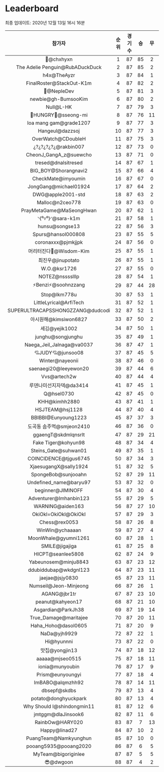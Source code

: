 # Leaderboard
최종 업데이트: 2020년 12월 13일 16시 16분




| 참가자 | 순위 | 경기수 | 승 | 무 | 패 | 승점 |
|:---:|:---:|:---:|:---:|:---:|:---:|:---:|
| 👑@chxhyxn | 1 | 87 | 85 | 2 | 0 | 257 |
| The Adelie Penguin@RubADuckDuck | 2 | 87 | 85 | 2 | 0 | 257 |
| h4x@TheAyzr | 3 | 87 | 84 | 1 | 2 | 253 |
| FinalRoster@StackOut-K1m | 4 | 87 | 82 | 2 | 3 | 248 |
| 🥈@NepleDev | 5 | 87 | 81 | 3 | 3 | 246 |
| newbie@gh-BumsooKim | 6 | 87 | 80 | 2 | 5 | 242 |
| Null@L-HK | 7 | 87 | 79 | 3 | 5 | 240 |
| 🍗HUNGRY🍗@sseong-mi | 8 | 87 | 76 | 11 | 0 | 239 |
| loa mang gam@grade1207 | 9 | 87 | 77 | 3 | 7 | 234 |
| Hangeul@dazzsoj | 10 | 87 | 77 | 3 | 7 | 234 |
| OverWatch@CDoubleH | 11 | 87 | 75 | 3 | 9 | 228 |
| ¿?¿?¿?¿?¿@rakbin007 | 12 | 87 | 73 | 0 | 14 | 219 |
| CheonJ_GangA_z@suewcho | 13 | 87 | 71 | 0 | 16 | 213 |
| tresed@dnalsitresed | 14 | 87 | 67 | 1 | 19 | 202 |
| BIG_BOY@Shorangnavi2 | 15 | 87 | 66 | 4 | 17 | 202 |
| CheckMate@imyoumin | 16 | 87 | 67 | 0 | 20 | 201 |
| JongGang@michael01924 | 17 | 87 | 64 | 2 | 21 | 194 |
| DWG@apple2001-std | 18 | 87 | 63 | 2 | 22 | 191 |
| Malloc@n2ceo778 | 19 | 87 | 63 | 0 | 24 | 189 |
| PrayMetaGame@MaSeongHwan | 20 | 87 | 62 | 1 | 24 | 187 |
| ◝(⁰▿⁰)◜@sara-k1m | 21 | 87 | 58 | 1 | 28 | 175 |
| hunsu@songse13 | 22 | 87 | 56 | 3 | 28 | 171 |
| Spurs@hansol000808 | 23 | 87 | 55 | 5 | 27 | 170 |
| coronaxxx@pjmkjjpk | 24 | 87 | 56 | 0 | 31 | 168 |
| 머리터진다🤯@Wisdom-Kim | 25 | 87 | 55 | 1 | 31 | 166 |
| 최진우@jinupotato | 26 | 87 | 55 | 1 | 31 | 166 |
| W.O.@ksr1726 | 27 | 87 | 55 | 0 | 32 | 165 |
| NOTEZ@nsssslllp | 28 | 87 | 54 | 1 | 32 | 163 |
| ⚡Benzi⚡@soohnzzang | 29 | 87 | 44 | 28 | 15 | 160 |
| Stop@lkm778u | 30 | 87 | 53 | 1 | 33 | 160 |
| LittleLyrical@ArfiTech | 31 | 87 | 52 | 1 | 34 | 157 |
| SUPERULTRACAPSSHONGZZANG@dudcodi | 32 | 87 | 52 | 1 | 34 | 157 |
| 아시원해@kimsiwon6827 | 33 | 87 | 50 | 2 | 35 | 152 |
| 세깅@yejik1002 | 34 | 87 | 50 | 1 | 36 | 151 |
| junghu@songjunghu | 35 | 87 | 49 | 1 | 37 | 148 |
| Naega_Jeil_Jalnaga@va0037 | 36 | 87 | 47 | 1 | 39 | 142 |
| 💘JUDY💘@junsoo08 | 37 | 87 | 45 | 5 | 37 | 140 |
| Winter@nayeonii | 38 | 87 | 46 | 0 | 41 | 138 |
| saenaegi20@leeyewon20 | 39 | 87 | 44 | 6 | 37 | 138 |
| Vvs@artech2w | 40 | 87 | 44 | 4 | 39 | 136 |
| 루덴나미선지자덱@da3414 | 41 | 87 | 45 | 1 | 41 | 136 |
| Q@hsel0730 | 42 | 87 | 45 | 0 | 42 | 135 |
| KHH@kimhh2880 | 43 | 87 | 41 | 1 | 45 | 124 |
| HSJTEAM@hsj1128 | 44 | 87 | 40 | 4 | 43 | 124 |
| BBIBBI@Eunyoung1223 | 45 | 87 | 37 | 3 | 47 | 114 |
| 도곡동 솜주먹@smjeon2410 | 46 | 87 | 36 | 0 | 51 | 108 |
| ggaengT@skdmlqnsrlt | 47 | 87 | 29 | 21 | 37 | 108 |
| Fake Tiger@kohyun98 | 48 | 87 | 34 | 4 | 49 | 106 |
| Steins_Gate@suhwan01 | 49 | 87 | 35 | 1 | 51 | 106 |
| COINCIDENCE@tjgus6745 | 50 | 87 | 34 | 3 | 50 | 105 |
| XjaesugangX@sally1924 | 51 | 87 | 32 | 5 | 50 | 101 |
| SpongeBob@sunjooahn | 52 | 87 | 29 | 11 | 47 | 98 |
| Undefined_name@baryu97 | 53 | 87 | 32 | 0 | 55 | 96 |
| beginner@JIMINOFF | 54 | 87 | 30 | 4 | 53 | 94 |
| Adventurer@Imhanbin123 | 55 | 87 | 29 | 5 | 53 | 92 |
| WARNING@aiden163 | 56 | 87 | 27 | 10 | 50 | 91 |
| OkiOkl=OkiOkl@OkiOkl | 57 | 87 | 29 | 3 | 55 | 90 |
| Chess@rex0053 | 58 | 87 | 26 | 8 | 53 | 86 |
| WinWin@ychaaaan | 59 | 87 | 27 | 4 | 56 | 85 |
| MoonWhale@gyumni1261 | 60 | 87 | 28 | 1 | 58 | 85 |
| SMILE@jigajiga | 61 | 87 | 25 | 8 | 54 | 83 |
| HICPT@seanlee5808 | 62 | 87 | 24 | 9 | 54 | 81 |
| Yabeunosem@minju8843 | 63 | 87 | 23 | 12 | 52 | 81 |
| ddubiddubap@wkdgnl123 | 64 | 87 | 23 | 11 | 53 | 80 |
| jaejae@jsjy0830 | 65 | 87 | 23 | 11 | 53 | 80 |
| Numseil@Jeon-Minjeong | 66 | 87 | 26 | 1 | 60 | 79 |
| AGANG@jbr1tr | 67 | 87 | 23 | 10 | 54 | 79 |
| peanut@kahyeon17 | 68 | 87 | 21 | 10 | 56 | 73 |
| Asgardian@ParkJh38 | 69 | 87 | 19 | 14 | 54 | 71 |
| True_Damage@maritajee | 70 | 87 | 20 | 11 | 56 | 71 |
| Haha_Hoho@dasol0605 | 71 | 87 | 20 | 9 | 58 | 69 |
| NaDa@yjh9929 | 72 | 87 | 22 | 1 | 64 | 67 |
| Hi@hyunnni | 73 | 87 | 22 | 0 | 65 | 66 |
| 맛집@yongjin13 | 74 | 87 | 18 | 12 | 57 | 66 |
| aaaaa@mjseo0515 | 75 | 87 | 18 | 11 | 58 | 65 |
| ionia@munyoubin | 76 | 87 | 17 | 9 | 61 | 60 |
| Prism@eunyoungyi | 77 | 87 | 18 | 4 | 65 | 58 |
| ImBABO@alqmzhh92 | 78 | 87 | 14 | 11 | 62 | 53 |
| dbsepf@skdbs | 79 | 87 | 13 | 4 | 70 | 43 |
| potato@donghyuckpark | 80 | 87 | 13 | 4 | 70 | 43 |
| Why Should I@shindongmin11 | 81 | 87 | 12 | 6 | 69 | 42 |
| jmtggm@dlaJinsook6 | 82 | 87 | 11 | 6 | 70 | 39 |
| RainbOw@HARY020 | 83 | 87 | 7 | 13 | 67 | 34 |
| Happy@linad27 | 84 | 87 | 10 | 2 | 75 | 32 |
| PuangTeam@Namkyunghun | 85 | 87 | 10 | 0 | 77 | 30 |
| pooang5935@pooang2020 | 86 | 87 | 6 | 5 | 76 | 23 |
| MyTeam@bigoriginlee | 87 | 87 | 5 | 5 | 77 | 20 |
| 😎@dwgoon | 88 | 87 | 4 | 2 | 81 | 14 |